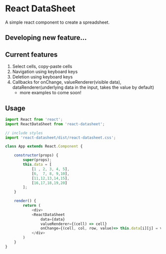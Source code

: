 # React DataSheet 

A simple react component to create a spreadsheet.


## Developing new feature...


## Current features
1. Select cells, copy-paste cells
2. Navigation using keyboard keys
3. Deletion using keyboard keys 
4. Callbacks for onChange, valueRenderer(visible data), dataRenderer(underlying data in the input, takes the value by default)
    * more examples to come soon! 

<!-- ## Installation    
React 15

    npm install react-data-sheet --save
 -->

## Usage
``` javascript
import React from 'react';
import ReactDataSheet from 'react-datasheet';

// include styles
import 'react-datasheet/dist/react-datasheet.css';

class App extends React.Component {

    constructor(props) {
        super(props);
        this.data = [
			[1 , 2, 3, 4, 5],
			[6,  7, 8, 9,10],
			[11,12,13,14,15],
			[16,17,18,19,20]
		];
    }

    render() {
        return (
            <div>
			<ReactDataSheet 
				data={data}
				valueRenderer={(cell) => cell}
				onChange={(cell, col, row, value)=> this.data[i][j] = value} />
            </div>
        )
    }
}
```

